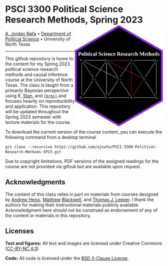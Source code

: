
# PSCI 3300 Political Science Research Methods, Spring 2023 <img src='assets/logo/psci-3300-sp23-dag-trimmed-hex.png' align="right" height="325" />

[A. Jordan Nafa](https://www.ajordannafa.com/) • [Department of
Political Science](https://politicalscience.unt.edu/) • University of
North Texas

------------------------------------------------------------------------

This github repository is home to the content for my Spring 2023
political science research methods and causal inference course at the
University of North Texas. The class is taught from a primarily Bayesian
perspective using R, [Stan](https://mc-stan.org/), and
[`{brms}`](https://github.com/paul-buerkner/brms) and focuses heavily on
reproducibility and application. This repository will be updated
throughout the Spring 2023 semester with lecture materials for the
course.

To download the current version of the course content, you can execute
the following command from a desktop terminal

    git clone --recursive https://github.com/ajnafa/PSCI-3300-Political-Research-Methods-SP23.git

Due to copyright limitations, PDF versions of the assigned readings for
the course are not provided via github but are available upon request.

## Acknowledgments

The content of this class relies in part on materials from courses
designed by [Andrew
Heiss](https://github.com/andrewheiss/evalsp23.classes.andrewheiss.com/blob/main/LICENSE.md),
[Matthew](https://github.com/mattblackwell/gov2003-f21-site)
[Blackwell](https://github.com/mattblackwell/gov50-f22-site), and
[Thomas J. Leeper](https://github.com/leeper/designcourse). I thank the
authors for making their instructional materials publicly available.
Acknowledgment here should not be construed as endorsement of any of the
content or materials in this repository.

## Licenses

**Text and figures:** All text and images are licensed under Creative
Commons ([CC-BY-NC
4.0](https://creativecommons.org/licenses/by-nc/4.0/))

**Code:** All code is licensed under the [BSD 3-Clause
License](LICENSE.md).
